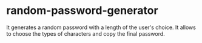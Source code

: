 # random-password-generator
It generates a random password with a length of the user's choice. It allows to choose the types of characters and copy the final password.
